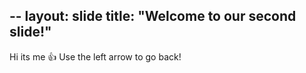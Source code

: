 --
layout: slide
title: "Welcome to our second slide!"
---
Hi its me 👍
Use the left arrow to go back!
